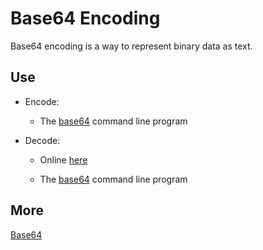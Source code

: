 # Base64 Encoding

Base64 encoding is a way to represent binary data as text.

## Use

* Encode:

    * The [base64](http://linux.die.net/man/1/base64) command line program

* Decode:

    * Online [here](http://www.base64decode.org/)

    * The [base64](http://linux.die.net/man/1/base64) command line program

## More

[Base64](https://en.wikipedia.org/wiki/Base64)

